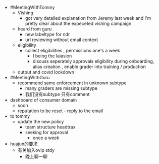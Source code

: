 - #MeetingWIthTommy
	- Vishing
		- got very detailed explanation from Jeremy last week and I'm pretty clear about the expeceted vishing campaign
	- heard from guru
		- new labeltype for ndr
		- url reviewing without email context
	- eligibility
		- collect eligibilities , permissions one's a week
			- I being the laiasion
			- discuss seperately approvals eligibility during onboarding, alias creation , enable grader into training / production
	- output and covid lockdown
- #MeetingWithGuru
	- recommend same enforcement in unknown subtype
		- many graders are missing subtype
		- 我们没有subtype 只有comment
- dashboard of consumer domain
	- soon
	- reputation to be reset - reply to the email
- to tommy
	- update the new policy
		- team structure headtrax
		- seeking for approval
			- once a week
- huajun的要求
	- 有关加入ovlp stdy
		- 晚上聊一聊